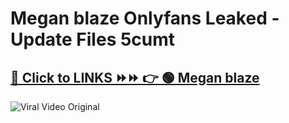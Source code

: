 
 # Megan blaze Onlyfans Leaked - Update Files 5cumt

## <h2><a href="https://clipsfans.com/Megan_blaze&ref=git">🔗 Click to LINKS ⏩⏩ 👉 🟢 Megan blaze </a></h2>

<a href="https://clipsfans.com/Megan_blaze&ref=git" rel="nofollow" data-target="animated-image.originalLink"><img src="https://i.ibb.co.com/xMMVF88/686577567.gif" alt="Viral Video Original" style="max-width: 100%; display: inline-block;" data-target="animated-image.originalImage"></a>

